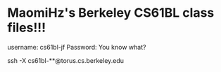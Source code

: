 # MaomiHz's Berkeley CS61BL class files!!!

username: cs61bl-jf
Password: You know what? 

ssh -X cs61bl-\*\*@torus.cs.berkeley.edu

